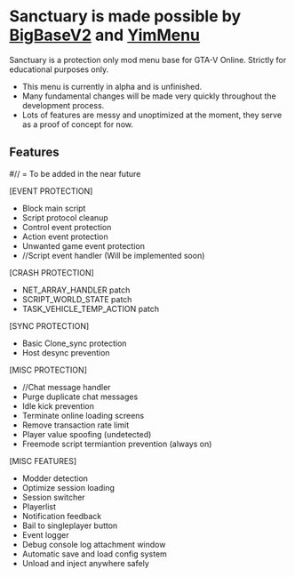 # Sanctuary is made possible by [BigBaseV2](https://github.com/Pocakking/BigBaseV2) and [YimMenu](https://github.com/Yimura/YimMenu)
Sanctuary is a protection only mod menu base for GTA-V Online.
Strictly for educational purposes only.

* This menu is currently in alpha and is unfinished. 
* Many fundamental changes will be made very quickly throughout the development process.
* Lots of features are messy and unoptimized at the moment,
they serve as a proof of concept for now.

## Features
#// = To be added in the near future

[EVENT PROTECTION]

* Block main script
* Script protocol cleanup
* Control event protection
* Action event protection
* Unwanted game event protection
* //Script event handler (Will be implemented soon)

[CRASH PROTECTION]

* NET_ARRAY_HANDLER patch
* SCRIPT_WORLD_STATE patch
* TASK_VEHICLE_TEMP_ACTION patch

[SYNC PROTECTION]

* Basic Clone_sync protection
* Host desync prevention

[MISC PROTECTION]

* //Chat message handler
* Purge duplicate chat messages
* Idle kick prevention
* Terminate online loading screens
* Remove transaction rate limit
* Player value spoofing (undetected)
* Freemode script termiantion prevention (always on)

[MISC FEATURES]

* Modder detection
* Optimize session loading
* Session switcher
* Playerlist
* Notification feedback
* Bail to singleplayer button
* Event logger
* Debug console log attachment window
* Automatic save and load config system
* Unload and inject anywhere safely
